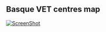 ## Basque VET centres map

[![ScreenShot](https://raw.github.com/Tknika/basque-vet-centres/master/resources/vet-centres-screenshot.png)](http://tknika.github.io/basque-vet-centres/)
